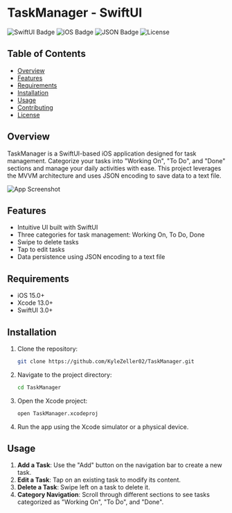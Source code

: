 
# TaskManager - SwiftUI

![SwiftUI Badge](https://img.shields.io/badge/SwiftUI-orange)
![iOS Badge](https://img.shields.io/badge/iOS-15.0+-blue.svg)
![JSON Badge](https://img.shields.io/badge/Storage-JSON-yellow)
![License](https://img.shields.io/badge/License-MIT-green.svg)

## Table of Contents

- [Overview](#overview)
- [Features](#features)
- [Requirements](#requirements)
- [Installation](#installation)
- [Usage](#usage)
- [Contributing](#contributing)
- [License](#license)

## Overview

TaskManager is a SwiftUI-based iOS application designed for task management. Categorize your tasks into "Working On", "To Do", and "Done" sections and manage your daily activities with ease. This project leverages the MVVM architecture and uses JSON encoding to save data to a text file.

![App Screenshot](./docs/screenshot.png)

## Features

- Intuitive UI built with SwiftUI
- Three categories for task management: Working On, To Do, Done
- Swipe to delete tasks
- Tap to edit tasks
- Data persistence using JSON encoding to a text file

## Requirements

- iOS 15.0+
- Xcode 13.0+
- SwiftUI 3.0+

## Installation

1. Clone the repository:

    ```bash
    git clone https://github.com/KyleZeller02/TaskManager.git
    ```

2. Navigate to the project directory:

    ```bash
    cd TaskManager
    ```

3. Open the Xcode project:

    ```bash
    open TaskManager.xcodeproj
    ```

4. Run the app using the Xcode simulator or a physical device.

## Usage

1. **Add a Task**: Use the "Add" button on the navigation bar to create a new task.
2. **Edit a Task**: Tap on an existing task to modify its content.
3. **Delete a Task**: Swipe left on a task to delete it.
4. **Category Navigation**: Scroll through different sections to see tasks categorized as "Working On", "To Do", and "Done".
